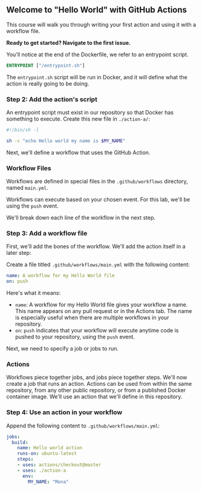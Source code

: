 ## Welcome to "Hello World" with GitHub Actions

This course will walk you through writing your first action and using it with a workflow file. 

**Ready to get started? Navigate to the first issue.**


You'll notice at the end of the Dockerfile, we refer to an entrypoint script.

```Dockerfile
ENTRYPOINT ["/entrypoint.sh"]
```

The `entrypoint.sh` script will be run in Docker, and it will define what the action is really going to be doing.

### Step 2: Add the action's script

An entrypoint script must exist in our repository so that Docker has something to execute. Create this new file in `./action-a/`:

```bash
#!/bin/sh -l

sh -c "echo Hello world my name is $MY_NAME"
```

Next, we'll define a workflow that uses the GitHub Action.

### Workflow Files

Workflows are defined in special files in the `.github/workflows` directory, named `main.yml`.

Workflows can execute based on your chosen event. For this lab, we'll be using the `push` event.

We'll break down each line of the workflow in the next step.

### Step 3: Add a workflow file

First, we'll add the bones of the workflow. We'll add the action itself in a later step:

Create a file titled `.github/workflows/main.yml` with the following content:

```yml
name: A workflow for my Hello World file
on: push
```

Here's what it means:

* `name`: A workflow for my Hello World file gives your workflow a name. This name appears on any pull request or in the Actions tab. The name is especially useful when there are multiple workflows in your repository.
* `on`: `push` indicates that your workflow will execute anytime code is pushed to your repository, using the `push` event.

Next, we need to specify a job or jobs to run.

### Actions

Workflows piece together jobs, and jobs piece together steps. We'll now create a job that runs an action. Actions can be used from within the same repository, from any other public repository, or from a published Docker container image. We'll use an action that we'll define in this repository.

### Step 4: Use an action in your workflow

Append the following content to `.github/workflows/main.yml`:

```yml
jobs:
  build:
    name: Hello world action
    runs-on: ubuntu-latest    
    steps:
    - uses: actions/checkout@master
    - uses: ./action-a
      env:
        MY_NAME: "Mona"
```